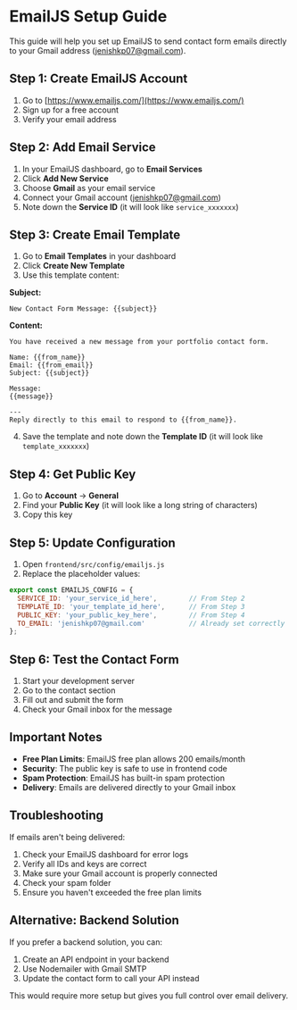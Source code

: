 # EmailJS Setup Guide

This guide will help you set up EmailJS to send contact form emails directly to your Gmail address (jenishkp07@gmail.com).

## Step 1: Create EmailJS Account

1. Go to [https://www.emailjs.com/](https://www.emailjs.com/)
2. Sign up for a free account
3. Verify your email address

## Step 2: Add Email Service

1. In your EmailJS dashboard, go to **Email Services**
2. Click **Add New Service**
3. Choose **Gmail** as your email service
4. Connect your Gmail account (jenishkp07@gmail.com)
5. Note down the **Service ID** (it will look like `service_xxxxxxx`)

## Step 3: Create Email Template

1. Go to **Email Templates** in your dashboard
2. Click **Create New Template**
3. Use this template content:

**Subject:**
```
New Contact Form Message: {{subject}}
```

**Content:**
```
You have received a new message from your portfolio contact form.

Name: {{from_name}}
Email: {{from_email}}
Subject: {{subject}}

Message:
{{message}}

---
Reply directly to this email to respond to {{from_name}}.
```

4. Save the template and note down the **Template ID** (it will look like `template_xxxxxxx`)

## Step 4: Get Public Key

1. Go to **Account** → **General**
2. Find your **Public Key** (it will look like a long string of characters)
3. Copy this key

## Step 5: Update Configuration

1. Open `frontend/src/config/emailjs.js`
2. Replace the placeholder values:

```javascript
export const EMAILJS_CONFIG = {
  SERVICE_ID: 'your_service_id_here',        // From Step 2
  TEMPLATE_ID: 'your_template_id_here',      // From Step 3
  PUBLIC_KEY: 'your_public_key_here',        // From Step 4
  TO_EMAIL: 'jenishkp07@gmail.com'           // Already set correctly
};
```


## Step 6: Test the Contact Form

1. Start your development server
2. Go to the contact section
3. Fill out and submit the form
4. Check your Gmail inbox for the message

## Important Notes

- **Free Plan Limits**: EmailJS free plan allows 200 emails/month
- **Security**: The public key is safe to use in frontend code
- **Spam Protection**: EmailJS has built-in spam protection
- **Delivery**: Emails are delivered directly to your Gmail inbox

## Troubleshooting

If emails aren't being delivered:

1. Check your EmailJS dashboard for error logs
2. Verify all IDs and keys are correct
3. Make sure your Gmail account is properly connected
4. Check your spam folder
5. Ensure you haven't exceeded the free plan limits

## Alternative: Backend Solution

If you prefer a backend solution, you can:
1. Create an API endpoint in your backend
2. Use Nodemailer with Gmail SMTP
3. Update the contact form to call your API instead

This would require more setup but gives you full control over email delivery.
